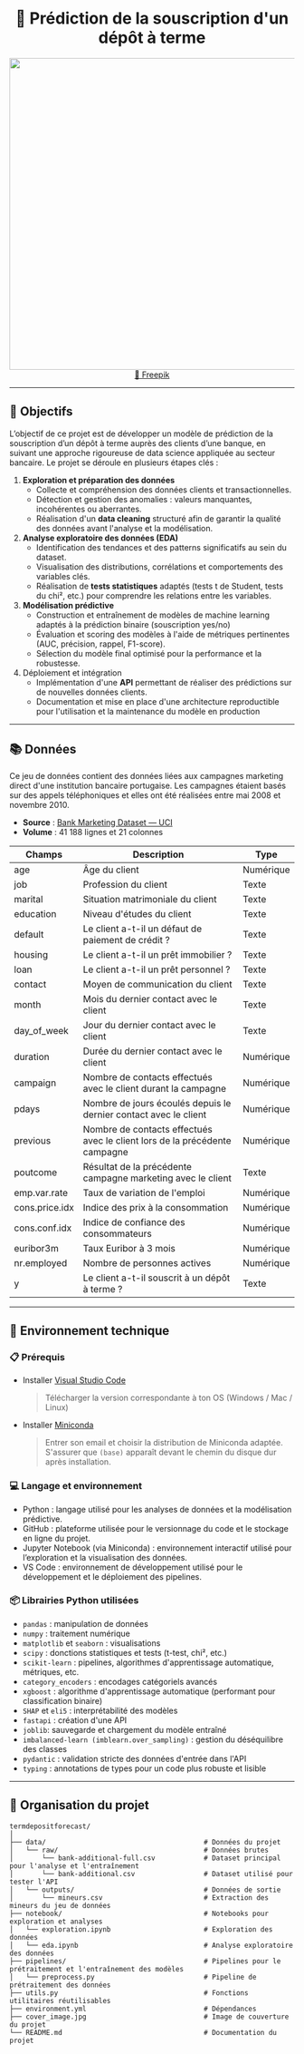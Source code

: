 <h1 align="center">🏦 Prédiction de la souscription d'un dépôt à terme </h1>

<p align="center">
  <img src="https://github.com/komiadok/termdepositforecast/blob/main/cover_image.jpg" width="550"><br>
  <a href="https://fr.freepik.com/">📸 Freepik</a>
</p>

---

## 📌 Objectifs

L’objectif de ce projet est de développer un modèle de prédiction de la souscription d’un dépôt à terme auprès des clients d’une banque, en suivant une approche rigoureuse de data science appliquée au secteur bancaire. Le projet se déroule en plusieurs étapes clés :

1. **Exploration et préparation des données**
   * Collecte et compréhension des données clients et transactionnelles.
   * Détection et gestion des anomalies : valeurs manquantes, incohérentes ou aberrantes.
   * Réalisation d'un **data cleaning** structuré afin de garantir la qualité des données avant l'analyse et la modélisation.
2. **Analyse exploratoire des données (EDA)**
   * Identification des tendances et des patterns significatifs au sein du dataset.
   * Visualisation des distributions, corrélations et comportements des variables clés.
   * Réalisation de **tests statistiques** adaptés (tests t de Student, tests du chi², etc.) pour comprendre les relations entre les variables.
3. **Modélisation prédictive**
   * Construction et entraînement de modèles de machine learning adaptés à la prédiction binaire (souscription yes/no)
   * Évaluation et scoring des modèles à l'aide de métriques pertinentes (AUC, précision, rappel, F1-score).
   * Sélection du modèle final optimisé pour la performance et la robustesse.
4. Déploiement et intégration
   * Implémentation d'une **API** permettant de réaliser des prédictions sur de nouvelles données clients.
   * Documentation et mise en place d'une architecture reproductible pour l'utilisation et la maintenance du modèle en production

---

## 📚 Données

Ce jeu de données contient des données liées aux campagnes marketing direct d'une institution bancaire portugaise. Les campagnes étaient basés sur des appels téléphoniques et elles ont été réalisées entre mai 2008 et novembre 2010. 
* **Source** : [Bank Marketing Dataset — UCI](https://archive.ics.uci.edu/ml/datasets/Bank+Marketing)
* **Volume** : 41 188 lignes et 21 colonnes

| Champs         | Description                                                                | Type      |
|----------------|----------------------------------------------------------------------------|-----------|
| age            | Âge du client                                                              | Numérique |
| job            | Profession du client                                                       | Texte     |
| marital        | Situation matrimoniale du client                                           | Texte     |
| education      | Niveau d'études du client                                                  | Texte     |
| default        | Le client a-t-il un défaut de paiement de crédit ?                         | Texte     |
| housing        | Le client a-t-il un prêt immobilier ?                                      | Texte     |
| loan           | Le client a-t-il un prêt personnel ?                                       | Texte     |
| contact        | Moyen de communication du client                                           | Texte     |
| month          | Mois du dernier contact avec le client                                     | Texte     |
| day_of_week    | Jour du dernier contact avec le client                                     | Texte     |
| duration       | Durée du dernier contact avec le client                                    | Numérique |
| campaign       | Nombre de contacts effectués avec le client durant la campagne             | Numérique |
| pdays          | Nombre de jours écoulés depuis le dernier contact avec le client           | Numérique |
| previous       | Nombre de contacts effectués avec le client lors de la précédente campagne | Numérique |
| poutcome       | Résultat de la précédente campagne marketing avec le client                | Texte     |
| emp.var.rate   | Taux de variation de l'emploi                                              | Numérique |
| cons.price.idx | Indice des prix à la consommation                                          | Numérique |
| cons.conf.idx  | Indice de confiance des consommateurs                                      | Numérique |
| euribor3m      | Taux Euribor à 3 mois                                                      | Numérique |
| nr.employed    | Nombre de personnes actives                                                | Numérique |
| y              | Le client a-t-il souscrit à un dépôt à terme ?                             | Texte     |  

---

## 🧰 Environnement technique

### 📋 Prérequis 

* Installer [Visual Studio Code](https://code.visualstudio.com/)
  > Télécharger la version correspondante à ton OS (Windows / Mac / Linux)
* Installer [Miniconda](https://www.anaconda.com/download/)
  > Entrer son email et choisir la distribution de Miniconda adaptée.<br>
  > S'assurer que `(base)` apparaît devant le chemin du disque dur après installation.

### 💻 Langage et environnement 

* Python : langage utilisé pour les analyses de données et la modélisation prédictive.
* GitHub : plateforme utilisée pour le versionnage du code et le stockage en ligne du projet.
* Jupyter Notebook (via Miniconda) : environnement interactif utilisé pour l’exploration et la visualisation des données.
* VS Code : environnement de développement utilisé pour le développement et le déploiement des pipelines.

### 📦 Librairies Python utilisées

* `pandas` : manipulation de données
* `numpy` : traitement numérique
* `matplotlib` et `seaborn` : visualisations
* `scipy` : donctions statistiques et tests (t-test, chi², etc.)
* `scikit-learn` : pipelines, algorithmes d'apprentissage automatique, métriques, etc.
* `category_encoders` : encodages catégoriels avancés
* `xgboost` : algorithme d'apprentissage automatique (performant pour classification binaire)
* `SHAP` et `eli5` : interprétabilité des modèles
* `fastapi` : création d'une API
* `joblib`: sauvegarde et chargement du modèle entraîné
* `imbalanced-learn (imblearn.over_sampling)` : gestion du déséquilibre des classes
* `pydantic` : validation stricte des données d'entrée dans l'API
* `typing` : annotations de types pour un code plus robuste et lisible

---

## 📂 Organisation du projet

```
termdepositforecast/
│
├── data/                                       # Données du projet     
│   └── raw/                                    # Données brutes
│       └── bank-additional-full.csv            # Dataset principal pour l'analyse et l'entraînement
│       └── bank-additional.csv                 # Dataset utilisé pour tester l'API
│   └── outputs/                                # Données de sortie
│       └── mineurs.csv                         # Extraction des mineurs du jeu de données 
├── notebook/                                   # Notebooks pour exploration et analyses
│   └── exploration.ipynb                       # Exploration des données
│   └── eda.ipynb                               # Analyse exploratoire des données
├── pipelines/                                  # Pipelines pour le prétraitement et l'entraînement des modèles
│   └── preprocess.py                           # Pipeline de prétraitement des données
├── utils.py                                    # Fonctions utilitaires réutilisables
├── environment.yml                             # Dépendances
├── cover_image.jpg                             # Image de couverture du projet
└── README.md                                   # Documentation du projet
```
